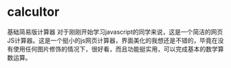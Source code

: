 # calcultor
基础简易版计算器
    对于刚刚开始学习javascript的同学来说，这是一个简洁的网页JS计算器。这是一个挺小的js网页计算器，界面美化的我想还是不错的，毕竟在没有使用任何图片修饰的情况下，很好看，而且功能挺实用，可以完成基本的数学算数运算。
     
